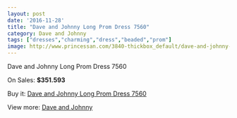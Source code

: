 ```yaml
---
layout: post
date: '2016-11-28'
title: "Dave and Johnny Long Prom Dress 7560"
category: Dave and Johnny
tags: ["dresses","charming","dress","beaded","prom"]
image: http://www.princessan.com/3840-thickbox_default/dave-and-johnny-long-prom-dress-7560.jpg
---
```

Dave and Johnny Long Prom Dress 7560

On Sales: **$351.593**
<a href="https://www.princessan.com/en/dave-and-johnny/1764-dave-and-johnny-long-prom-dress-7560.html"><amp-img layout="responsive" width="600" height="600" src="//www.princessan.com/3840-thickbox_default/dave-and-johnny-long-prom-dress-7560.jpg" alt="Dave and Johnny Long Prom Dress 7560 0" /></a>
<a href="https://www.princessan.com/en/dave-and-johnny/1764-dave-and-johnny-long-prom-dress-7560.html"><amp-img layout="responsive" width="600" height="600" src="//www.princessan.com/3841-thickbox_default/dave-and-johnny-long-prom-dress-7560.jpg" alt="Dave and Johnny Long Prom Dress 7560 1" /></a>

Buy it: [Dave and Johnny Long Prom Dress 7560](https://www.princessan.com/en/dave-and-johnny/1764-dave-and-johnny-long-prom-dress-7560.html "Dave and Johnny Long Prom Dress 7560")

View more: [Dave and Johnny](https://www.princessan.com/en/16-dave-and-johnny "Dave and Johnny")